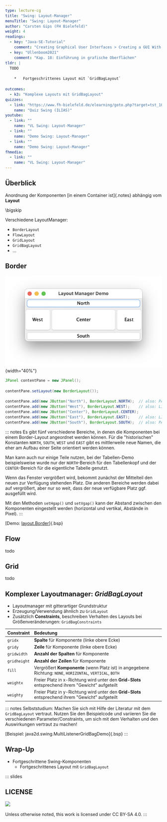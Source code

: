 ```yaml
---
type: lecture-cg
title: "Swing: Layout-Manager"
menuTitle: "Swing: Layout-Manager"
author: "Carsten Gips (FH Bielefeld)"
weight: 4
readings:
  - key: "Java-SE-Tutorial"
    comment: "Creating Graphical User Interfaces > Creating a GUI With Swing"
  - key: "Ullenboom2021"
    comment: "Kap. 18: Einführung in grafische Oberflächen"
tldr: |
  TODO

    *   Fortgeschrittenes Layout mit `GridBagLayout`

outcomes:
  - k3: "Komplexe Layouts mit GridBagLayout"
quizzes:
  - link: "https://www.fh-bielefeld.de/elearning/goto.php?target=tst_1085303&client_id=FH-Bielefeld"
    name: "Quiz Swing (ILIAS)"
youtube:
  - link: ""
    name: "VL Swing: Layout-Manager"
  - link: ""
    name: "Demo Swing: Layout-Manager"
  - link: ""
    name: "Demo Swing: Layout-Manager"
fhmedia:
  - link: ""
    name: "VL Swing: Layout-Manager"
---
```



## Überblick

Anordnung der Komponenten [in einem Container ist]{.notes} abhängig vom **Layout**

\bigskip

Verschiedene LayoutManager:

*   `BorderLayout`
*   `FlowLayout`
*   `GridLayout`
*   `GridBagLayout`
*   ...


## Border

![](images/screenshot-borderlayout.png){width="40%"}

```java
JPanel contentPane = new JPanel();

contentPane.setLayout(new BorderLayout());

contentPane.add(new JButton("North"), BorderLayout.NORTH);  // also: PAGE_START
contentPane.add(new JButton("West"), BorderLayout.WEST);    // also: LINE_START
contentPane.add(new JButton("Center"), BorderLayout.CENTER);
contentPane.add(new JButton("East"), BorderLayout.EAST);    // also: LINE_END
contentPane.add(new JButton("South"), BorderLayout.SOUTH);  // also: PAGE_END
```

::: notes
Es gibt fünf verschiedene Bereiche, in denen die Komponenten bei einem Border-Layout angeordnet
werden können. Für die "historischen" Konstanten `NORTH`, `SOUTH`, `WEST` und `EAST` gibt es
mittlerweile neue Namen, die eher am Aufbau einer Seite orientiert werden können.

Man kann auch nur einige Teile nutzen, bei der Tabellen-Demo beispielsweise wurde nur der
`NORTH`-Bereich für den Tabellenkopf und der `CENTER`-Bereich für die eigentliche Tabelle
genutzt.

Wenn das Fenster vergrößert wird, bekommt zunächst der Mittelteil den neuen zur Verfügung stehenden
Platz. Die anderen Bereiche werden dabei auf vergrößert, aber nur so weit, dass der neue verfügbare
Platz ggf. ausgefüllt wird.

Mit den Methoden `setHgap()` und `setVgap()` kann der Abstand zwischen den Komponenten eingestellt
werden (horizontal und vertikal, Abstände in Pixel).
:::

[Demo: [layout.Border](https://github.com/PM-Dungeon/PM-Lecture/blob/master/markdown/gui/src/layout/Border.java)]{.bsp}


## Flow

todo


## Grid

todo


## Komplexer Layoutmanager: _GridBagLayout_

*   Layoutmanager mit gitterartiger Grundstruktur
*   Erzeugung/Verwendung ähnlich zu `GridLayout`
*   Zusätzlich **Constraints**, beschreiben Verhalten des
    Layouts bei Größenveränderungen: `GridBagConstraints`

| Constraint   | Bedeutung                                                                                                    |
|:-------------|:-------------------------------------------------------------------------------------------------------------|
| `gridx`      | **Spalte** für Komponente (linke obere Ecke)                                                                 |
| `gridy`      | **Zeile** für Komponente (linke obere Ecke)                                                                  |
| `gridwidth`  | **Anzahl der Spalten** für Komponente                                                                        |
| `gridheight` | **Anzahl der Zeilen** für Komponente                                                                         |
| `fill`       | Vergrößert **Komponente** (wenn Platz ist) in angegebene  Richtung: `NONE`, `HORIZONTAL`, `VERTICAL`, `BOTH` |
| `weightx`    | Freier Platz in x-Richtung wird unter den **Grid-Slots** entsprechend ihrem "Gewicht" aufgeteilt             |
| `weighty`    | Freier Platz in y-Richtung wird unter den **Grid-Slots** entsprechend ihrem "Gewicht" aufgeteilt             |

::: notes
Selbststudium: Machen Sie sich mit Hilfe der Literatur mit dem `GridBagLayout`
vertraut. Nutzen Sie den Beispielcode und variieren Sie die verschiedenen
Parameter/Constraints, um sich mit dem Verhalten und den Auswirkungen vertraut
zu machen!

[Beispiel: java2d.swing.MultiListenerGridBagDemo]{.bsp}
:::


## Wrap-Up

*   Fortgeschrittene Swing-Komponenten
    *   Fortgeschrittenes Layout mit `GridBagLayout`







<!-- DO NOT REMOVE - THIS IS A LAST SLIDE TO INDICATE THE LICENSE AND POSSIBLE EXCEPTIONS (IMAGES, ...). -->
::: slides
## LICENSE
![](https://licensebuttons.net/l/by-sa/4.0/88x31.png)

Unless otherwise noted, this work is licensed under CC BY-SA 4.0.
:::
